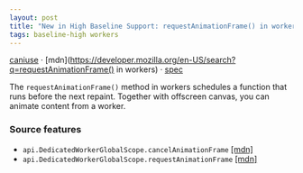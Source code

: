 ```yaml
---
layout: post
title: "New in High Baseline Support: requestAnimationFrame() in workers"
tags: baseline-high workers
---
```


[caniuse](https://caniuse.com/?search=request-animation-frame-workers) · [mdn](https://developer.mozilla.org/en-US/search?q=requestAnimationFrame() in workers) · [spec](https://html.spec.whatwg.org/multipage/imagebitmap-and-animations.html#animation-frames)

The `requestAnimationFrame()` method in workers schedules a function that runs before the next repaint. Together with offscreen canvas, you can animate content from a worker.

### Source features

- ``api.DedicatedWorkerGlobalScope.cancelAnimationFrame`` [[mdn]](https://developer.mozilla.org/en-US/search?q=api.DedicatedWorkerGlobalScope.cancelAnimationFrame)
- ``api.DedicatedWorkerGlobalScope.requestAnimationFrame`` [[mdn]](https://developer.mozilla.org/en-US/search?q=api.DedicatedWorkerGlobalScope.requestAnimationFrame)
